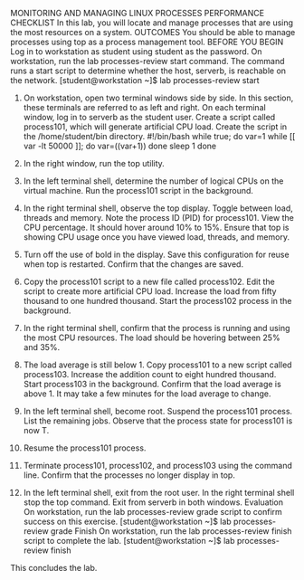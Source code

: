 MONITORING AND MANAGING LINUX PROCESSES 
PERFORMANCE CHECKLIST 
In this lab, you will locate and manage processes that are using the most resources on a system. 
OUTCOMES 
You should be able to manage processes using top as a process management tool.
 BEFORE YOU BEGIN 
Log in to workstation as student using student as the password. 
On workstation, run the lab processes-review start command. The command runs a start script to determine whether the host, serverb, is reachable on the network. 
[student@workstation ~]$ lab processes-review start 
1. On workstation, open two terminal windows side by side. In this section, these terminals are referred to as left and right. On each terminal window, log in to serverb as the student user.
Create a script called process101, which will generate artificial CPU load. Create the script in the /home/student/bin directory. 
#!/bin/bash 
while true; do 
var=1 
while [[ var -lt 50000 ]]; do var=$(($var+1)) 
done 
sleep 1 
done
2. In the right window, run the top utility.
3. In the left terminal shell, determine the number of logical CPUs on the virtual machine. Run the process101 script in the background.
4. In the right terminal shell, observe the top display. Toggle between load, threads and memory. Note the process ID (PID) for process101. View the CPU percentage. It should hover around 10% to 15%. Ensure that top is showing CPU usage once you have viewed load, threads, and memory.
5. Turn off the use of bold in the display. Save this configuration for reuse when top is restarted. Confirm that the changes are saved.

6. Copy the process101 script to a new file called process102. Edit the script to create more artificial CPU load. Increase the load from fifty thousand to one hundred thousand. Start the process102 process in the background.
7. In the right terminal shell, confirm that the process is running and using the most CPU resources. The load should be hovering between 25% and 35%.
8. The load average is still below 1. Copy process101 to a new script called process103. Increase the addition count to eight hundred thousand. Start process103 in the background. Confirm that the load average is above 1. It may take a few minutes for the load average to change.
9. In the left terminal shell, become root. Suspend the process101 process. List the remaining jobs. Observe that the process state for process101 is now T.
10. Resume the process101 process.
11. Terminate process101, process102, and process103 using the command line. Confirm that the processes no longer display in top.
12. In the left terminal shell, exit from the root user. In the right terminal shell stop the top command. Exit from serverb in both windows.
Evaluation 
On workstation, run the lab processes-review grade script to confirm success on this exercise.
 [student@workstation ~]$ lab processes-review grade 
Finish 
On workstation, run the lab processes-review finish script to complete the lab. 
[student@workstation ~]$ lab processes-review finish 

This concludes the lab.
